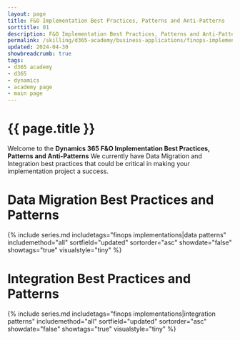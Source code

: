 ```yaml
---
layout: page
title: F&O Implementation Best Practices, Patterns and Anti-Patterns
sorttitle: 01
description: F&O Implementation Best Practices, Patterns and Anti-Patterns
permalink: /skilling/d365-academy/business-applications/finops-implementation-bestpractices-and-patterns
updated: 2024-04-30
showbreadcrumb: true
tags:
- d365 academy
- d365
- dynamics
- academy page
- main page
---
```



#  {{ page.title }}

 Welcome to the **Dynamics 365 F&O Implementation Best Practices, Patterns and Anti-Patterns** We currently have Data Migration and Integration best practices that could be critical in making your implementation project a success.

# Data Migration Best Practices and Patterns
{% include series.md 
    includetags="finops implementations|data patterns" 
    includemethod="all" 
    sortfield="updated" sortorder="asc" showdate="false" 
    showtags="true" visualstyle="tiny" 
%}


# Integration Best Practices and Patterns
{% include series.md 
    includetags="finops implementations|integration patterns" 
    includemethod="all" 
    sortfield="updated" sortorder="asc" showdate="false" 
    showtags="true" visualstyle="tiny" 
%}